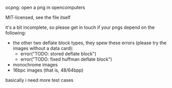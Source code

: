 ocpng: open a png in opencomputers

MIT-licensed, see the file itself

it's a bit incomplete, so please get in touch if your pngs depend on the following:

* the other two deflate block types, they spew these errors (please try the images without a data card):
  * error("TODO: stored deflate block")
  * error("TODO: fixed huffman deflate block")
* monochrome images
* 16bpc images (that is, 48/64bpp)

basically i need more test cases

